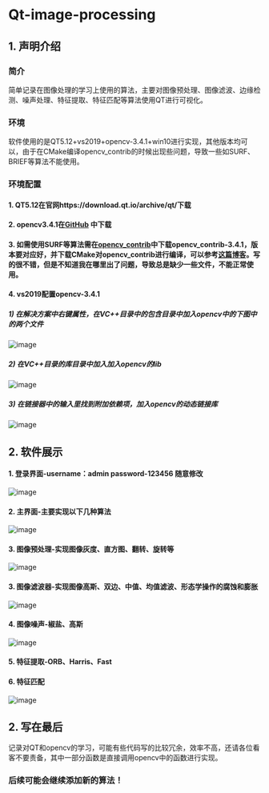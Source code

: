 # Qt-image-processing

## 1. 声明介绍
### 简介
简单记录在图像处理的学习上使用的算法，主要对图像预处理、图像滤波、边缘检测、噪声处理、特征提取、特征匹配等算法使用QT进行可视化。

### 环境
软件使用的是QT5.12+vs2019+opencv-3.4.1+win10进行实现，其他版本均可以，由于在CMake编译opencv_contrib的时候出现些问题，导致一些如SURF、BRIEF等算法不能使用。

### 环境配置
#### 1. QT5.12在官网https://download.qt.io/archive/qt/下载
#### 2. opencv3.4.1在[GitHub](https://github.com/opencv/opencv/releases) 中下载
#### 3. 如需使用SURF等算法需在[opencv_contrib](https://github.com/opencv/opencv_contrib/tags)中下载opencv_contrib-3.4.1，版本要对应好，并下载CMake对opencv_contrib进行编译，可以参考[这篇博客](https://blog.csdn.net/Chris_zhangrx/article/details/79090463)。写的很不错，但是不知道我在哪里出了问题，导致总是缺少一些文件，不能正常使用。
#### 4. vs2019配置opencv-3.4.1
##### 1) 在解决方案中右键属性，在VC++目录中的包含目录中加入opencv中的下图中的两个文件
![image](https://github.com/helloworld966/Qt-image-processing/assets/59432598/ae6d7ab8-8e45-44d8-94fc-35f1f7d99008)

##### 2) 在VC++目录的库目录中加入加入opencv的lib

![image](https://github.com/helloworld966/Qt-image-processing/assets/59432598/4f8bb15f-0a0c-4946-8837-f91705aac717)

##### 3) 在链接器中的输入里找到附加依赖项，加入opencv的动态链接库
![image](https://github.com/helloworld966/Qt-image-processing/assets/59432598/a8cde3c8-6690-4357-855c-bb6f6f752df0)


## 2. 软件展示

#### 1. 登录界面-username：admin  password-123456 随意修改

![image](https://github.com/helloworld966/Qt-image-processing/assets/59432598/5569119c-9509-4aac-9e52-9f610f4ceee8)


#### 2. 主界面-主要实现以下几种算法

![image](https://github.com/helloworld966/Qt-image-processing/assets/59432598/4b4bfd04-816a-4b52-836c-891bf55bc6ce)


#### 3. 图像预处理-实现图像灰度、直方图、翻转、旋转等


![image](https://github.com/helloworld966/Qt-image-processing/assets/59432598/0b447e57-7b22-4bdb-ba82-a50aa87ae100)

#### 3. 图像滤波器-实现图像高斯、双边、中值、均值滤波、形态学操作的腐蚀和膨胀


![image](https://github.com/helloworld966/Qt-image-processing/assets/59432598/723b8062-59ab-4e33-950b-8a87189c3bd0)


#### 4. 图像噪声-椒盐、高斯

![image](https://github.com/helloworld966/Qt-image-processing/assets/59432598/d0b2a56e-80a7-4eb7-8587-794690894e00)

#### 5. 特征提取-ORB、Harris、Fast

#### 6. 特征匹配

![image](https://github.com/helloworld966/Qt-image-processing/assets/59432598/3821d83e-9064-4106-ac53-75c7cbe3fa42)



## 2. 写在最后
记录对QT和opencv的学习，可能有些代码写的比较冗余，效率不高，还请各位看客不要责备，其中一部分函数是直接调用opencv中的函数进行实现。
### 后续可能会继续添加新的算法！

